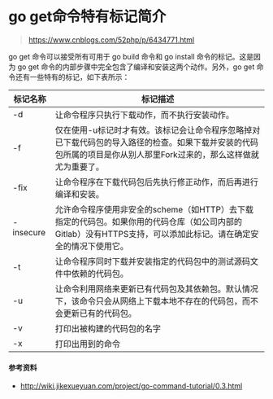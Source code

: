 # go get命令特有标记简介
> https://www.cnblogs.com/52php/p/6434771.html

go get 命令可以接受所有可用于 go build 命令和 go install 命令的标记。这是因为 go get 命令的内部步骤中完全包含了编译和安装这两个动作。另外，go get 命令还有一些特有的标记，如下表所示：

标记名称 | 标记描述
---|---
-d | 让命令程序只执行下载动作，而不执行安装动作。
-f | 仅在使用-u标记时才有效。该标记会让命令程序忽略掉对已下载代码包的导入路径的检查。如果下载并安装的代码包所属的项目是你从别人那里Fork过来的，那么这样做就尤为重要了。
-fix | 让命令程序在下载代码包后先执行修正动作，而后再进行编译和安装。
-insecure | 允许命令程序使用非安全的scheme（如HTTP）去下载指定的代码包。如果你用的代码仓库（如公司内部的Gitlab）没有HTTPS支持，可以添加此标记。请在确定安全的情况下使用它。
-t | 让命令程序同时下载并安装指定的代码包中的测试源码文件中依赖的代码包。
-u | 让命令利用网络来更新已有代码包及其依赖包。默认情况下，该命令只会从网络上下载本地不存在的代码包，而不会更新已有的代码包。
-v | 打印出被构建的代码包的名字
-x | 打印出用到的命令

#### 参考资料
- http://wiki.jikexueyuan.com/project/go-command-tutorial/0.3.html
